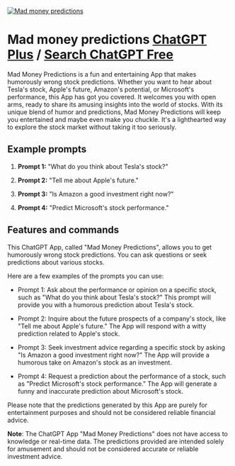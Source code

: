 
[![Mad money predictions](https://files.oaiusercontent.com/file-Vk6TuQppoOtlz25SFbvzh3xM?se=2123-10-17T07%3A05%3A22Z&sp=r&sv=2021-08-06&sr=b&rscc=max-age%3D31536000%2C%20immutable&rscd=attachment%3B%20filename%3D47249814-f089-4e4f-b646-cc98215eee26.png&sig=vYw2Dpb8aVtLRdJaZwPACRpEoCLYybncwxb8wEjo/wY%3D)](https://chat.openai.com/g/g-30CdD9EiB-mad-money-predictions)

# Mad money predictions [ChatGPT Plus](https://chat.openai.com/g/g-30CdD9EiB-mad-money-predictions) / [Search ChatGPT Free](https://gptcall.net/index.html#/?search=Mad%20money%20predictions)

Mad Money Predictions is a fun and entertaining App that makes humorously wrong stock predictions. Whether you want to hear about Tesla's stock, Apple's future, Amazon's potential, or Microsoft's performance, this App has got you covered. It welcomes you with open arms, ready to share its amusing insights into the world of stocks. With its unique blend of humor and predictions, Mad Money Predictions will keep you entertained and maybe even make you chuckle. It's a lighthearted way to explore the stock market without taking it too seriously.

## Example prompts

1. **Prompt 1:** "What do you think about Tesla's stock?"

2. **Prompt 2:** "Tell me about Apple's future."

3. **Prompt 3:** "Is Amazon a good investment right now?"

4. **Prompt 4:** "Predict Microsoft's stock performance."

## Features and commands

This ChatGPT App, called "Mad Money Predictions", allows you to get humorously wrong stock predictions. You can ask questions or seek predictions about various stocks.

Here are a few examples of the prompts you can use:

- Prompt 1: Ask about the performance or opinion on a specific stock, such as "What do you think about Tesla's stock?" This prompt will provide you with a humorous prediction about Tesla's stock.

- Prompt 2: Inquire about the future prospects of a company's stock, like "Tell me about Apple's future." The App will respond with a witty prediction related to Apple's stock.

- Prompt 3: Seek investment advice regarding a specific stock by asking "Is Amazon a good investment right now?" The App will provide a humorous take on Amazon's stock as an investment.

- Prompt 4: Request a prediction about the performance of a stock, such as "Predict Microsoft's stock performance." The App will generate a funny and inaccurate prediction about Microsoft's stock.

Please note that the predictions generated by this App are purely for entertainment purposes and should not be considered reliable financial advice.

**Note**: The ChatGPT App "Mad Money Predictions" does not have access to knowledge or real-time data. The predictions provided are intended solely for amusement and should not be considered accurate or reliable investment advice.


